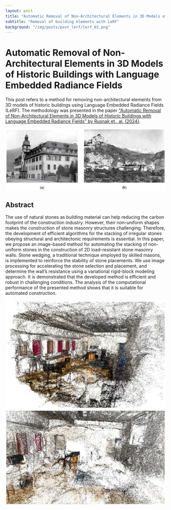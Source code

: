 ```yaml
---
layout: post
title: "Automatic Removal of Non-Architectural Elements in 3D Models of Historic Buildings with Language Embedded Radiance Fields"
subtitle: "Removal of building elements with LeRF"
background: "/img/posts/post_lerf/lerf_01.png"
---
```


# Automatic Removal of Non-Architectural Elements in 3D Models of Historic Buildings with Language Embedded Radiance Fields

This post refers to a method for removing non-architectural elements from 3D models of historic buildings using Language Embedded Radiance Fields (LeRF). The methodology was presented in the paper ["Automatic Removal of Non-Architectural Elements in 3D Models of Historic Buildings with Language Embedded Radiance Fields" by Rusnak et., al. (2024)](https://doi.org/10.3390/heritage7060157). 

![IMDb page](/img/posts/post_lerf/lerf_02.jpg)

## Abstract

The use of natural stones as building material can help reducing the carbon footprint of the construction industry. However, their non-uniform shapes makes the construction of stone masonry structures challenging. Therefore, the development of efficient algorithms for the stacking of irregular stones obeying structural and architectonic requirements is essential. In this paper, we propose an image-based method for automating the stacking of non-uniform stones in the construction of 2D load-resistant stone masonry walls. Stone wedging, a traditional technique employed by skilled masons, is implemented to reinforce the stability of stone placements. We use image processing for accelerating the stone selection and placement, and determine the wall’s resistance using a variational rigid-block modeling approach. It is demonstrated that the developed method is efficient and robust in challenging conditions. The analysis of the computational performance of the presented method shows that it is suitable for automated construction.

![IMDb page](/img/posts/post_lerf/lerf_04.jpg)
![IMDb page](/img/posts/post_lerf/lerf_03.jpg)
